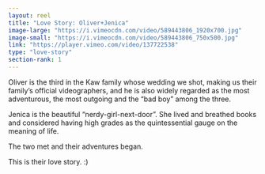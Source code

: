 ```yaml
---
layout: reel
title: "Love Story: Oliver+Jenica"
image-large: "https://i.vimeocdn.com/video/589443806_1920x700.jpg"
image-small: "https://i.vimeocdn.com/video/589443806_750x500.jpg"
link: "https://player.vimeo.com/video/137722538"
type: "love-story"
section-rank: 1
---
```

Oliver is the third in the Kaw family whose wedding we shot, making us their family’s official videographers, and he is also widely regarded as the most adventurous, the most outgoing and the “bad boy” among the three.

Jenica is the beautiful “nerdy-girl-next-door”. She lived and breathed books and considered having high grades as the quintessential gauge on the meaning of life.

The two met and their adventures began.

This is their love story. :)